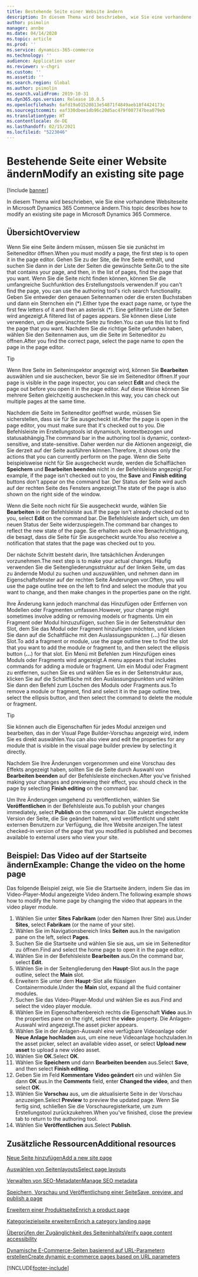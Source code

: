 ```yaml
---
title: Bestehende Seite einer Website ändern
description: In diesem Thema wird beschrieben, wie Sie eine vorhandene Websiteseite in Microsoft Dynamics 365 Commerce ändern.
author: psimolin
manager: annbe
ms.date: 04/14/2020
ms.topic: article
ms.prod: ''
ms.service: dynamics-365-commerce
ms.technology: ''
audience: Application user
ms.reviewer: v-chgri
ms.custom: ''
ms.assetid: ''
ms.search.region: Global
ms.author: psimolin
ms.search.validFrom: 2019-10-31
ms.dyn365.ops.version: Release 10.0.5
ms.openlocfilehash: 6afd19a01520813e54871f4849aeb18f4424173c
ms.sourcegitcommit: eaf330dbee1db96c20d5ac479f007747bea079eb
ms.translationtype: HT
ms.contentlocale: de-DE
ms.lasthandoff: 02/15/2021
ms.locfileid: "5223046"
---
```

# <a name="modify-an-existing-site-page"></a><span data-ttu-id="c5d4e-103">Bestehende Seite einer Website ändern</span><span class="sxs-lookup"><span data-stu-id="c5d4e-103">Modify an existing site page</span></span>


[!include [banner](includes/banner.md)]

<span data-ttu-id="c5d4e-104">In diesem Thema wird beschrieben, wie Sie eine vorhandene Websiteseite in Microsoft Dynamics 365 Commerce ändern.</span><span class="sxs-lookup"><span data-stu-id="c5d4e-104">This topic describes how to modify an existing site page in Microsoft Dynamics 365 Commerce.</span></span>

## <a name="overview"></a><span data-ttu-id="c5d4e-105">Übersicht</span><span class="sxs-lookup"><span data-stu-id="c5d4e-105">Overview</span></span>

<span data-ttu-id="c5d4e-106">Wenn Sie eine Seite ändern müssen, müssen Sie sie zunächst im Seiteneditor öffnen.</span><span class="sxs-lookup"><span data-stu-id="c5d4e-106">When you must modify a page, the first step is to open it in the page editor.</span></span> <span data-ttu-id="c5d4e-107">Gehen Sie zu der Site, die Ihre Seite enthält, und suchen Sie dann in der Liste der Seiten die gewünschte Seite.</span><span class="sxs-lookup"><span data-stu-id="c5d4e-107">Go to the site that contains your page, and then, in the list of pages, find the page that you want.</span></span> <span data-ttu-id="c5d4e-108">Wenn Sie die Seite nicht finden können, können Sie die umfangreiche Suchfunktion des Erstellungstools verwenden.</span><span class="sxs-lookup"><span data-stu-id="c5d4e-108">If you can't find the page, you can use the authoring tool's rich search functionality.</span></span> <span data-ttu-id="c5d4e-109">Geben Sie entweder den genauen Seitennamen oder die ersten Buchstaben und dann ein Sternchen ein (\*).</span><span class="sxs-lookup"><span data-stu-id="c5d4e-109">Either type the exact page name, or type the first few letters of it and then an asterisk (\*).</span></span> <span data-ttu-id="c5d4e-110">Eine gefilterte Liste der Seiten wird angezeigt.</span><span class="sxs-lookup"><span data-stu-id="c5d4e-110">A filtered list of pages appears.</span></span> <span data-ttu-id="c5d4e-111">Sie können diese Liste verwenden, um die gewünschte Seite zu finden.</span><span class="sxs-lookup"><span data-stu-id="c5d4e-111">You can use this list to find the page that you want.</span></span> <span data-ttu-id="c5d4e-112">Nachdem Sie die richtige Seite gefunden haben, wählen Sie den Seitennamen aus, um die Seite im Seiteneditor zu öffnen.</span><span class="sxs-lookup"><span data-stu-id="c5d4e-112">After you find the correct page, select the page name to open the page in the page editor.</span></span>

> [!TIP]
> <span data-ttu-id="c5d4e-113">Wenn Ihre Seite im Seiteninspektor angezeigt wird, können Sie **Bearbeiten** auswählen und sie auschecken, bevor Sie sie im Seiteneditor öffnen.</span><span class="sxs-lookup"><span data-stu-id="c5d4e-113">If your page is visible in the page inspector, you can select **Edit** and check the page out before you open it in the page editor.</span></span> <span data-ttu-id="c5d4e-114">Auf diese Weise können Sie mehrere Seiten gleichzeitig auschecken.</span><span class="sxs-lookup"><span data-stu-id="c5d4e-114">In this way, you can check out multiple pages at the same time.</span></span>

<span data-ttu-id="c5d4e-115">Nachdem die Seite im Seiteneditor geöffnet wurde, müssen Sie sicherstellen, dass sie für Sie ausgecheckt ist.</span><span class="sxs-lookup"><span data-stu-id="c5d4e-115">After the page is open in the page editor, you must make sure that it's checked out to you.</span></span> <span data-ttu-id="c5d4e-116">Die Befehlsleiste im Erstellungstools ist dynamisch, kontextbezogen und statusabhängig.</span><span class="sxs-lookup"><span data-stu-id="c5d4e-116">The command bar in the authoring tool is dynamic, context-sensitive, and state-sensitive.</span></span> <span data-ttu-id="c5d4e-117">Daher werden nur die Aktionen angezeigt, die Sie derzeit auf der Seite ausführen können.</span><span class="sxs-lookup"><span data-stu-id="c5d4e-117">Therefore, it shows only the actions that you can currently perform on the page.</span></span> <span data-ttu-id="c5d4e-118">Wenn die Seite beispielsweise nicht für Sie ausgecheckt wurde, werden die Schalflächen **Speichern** und **Bearbeiten beenden** nicht in der Befehlsleiste angezeigt.</span><span class="sxs-lookup"><span data-stu-id="c5d4e-118">For example, if the page isn't checked out to you, the **Save** and **Finish editing** buttons don't appear on the command bar.</span></span> <span data-ttu-id="c5d4e-119">Der Status der Seite wird auch auf der rechten Seite des Fensters angezeigt.</span><span class="sxs-lookup"><span data-stu-id="c5d4e-119">The state of the page is also shown on the right side of the window.</span></span>

<span data-ttu-id="c5d4e-120">Wenn die Seite noch nicht für Sie ausgecheckt wurde, wählen Sie **Bearbeiten** in der Befehlsleiste aus.</span><span class="sxs-lookup"><span data-stu-id="c5d4e-120">If the page isn't already checked out to you, select **Edit** on the command bar.</span></span> <span data-ttu-id="c5d4e-121">Die Befehlsleiste ändert sich, um den neuen Status der Seite widerzuspiegeln.</span><span class="sxs-lookup"><span data-stu-id="c5d4e-121">The command bar changes to reflect the new state of the page.</span></span> <span data-ttu-id="c5d4e-122">Sie erhalten auch eine Benachrichtigung, die besagt, dass die Seite für Sie ausgecheckt wurde.</span><span class="sxs-lookup"><span data-stu-id="c5d4e-122">You also receive a notification that states that the page was checked out to you.</span></span>

<span data-ttu-id="c5d4e-123">Der nächste Schritt besteht darin, Ihre tatsächlichen Änderungen vorzunehmen.</span><span class="sxs-lookup"><span data-stu-id="c5d4e-123">The next step is to make your actual changes.</span></span> <span data-ttu-id="c5d4e-124">Häufig verwenden Sie die Seitengliederungsstruktur auf der linken Seite, um das zu ändernde Modul zu suchen und auszuwählen, und nehmen dann im Eigenschaftsfenster auf der rechten Seite Änderungen vor.</span><span class="sxs-lookup"><span data-stu-id="c5d4e-124">Often, you will use the page outline tree on the left to find and select the module that you want to change, and then make changes in the properties pane on the right.</span></span> 

<span data-ttu-id="c5d4e-125">Ihre Änderung kann jedoch manchmal das Hinzufügen oder Entfernen von Modellen oder Fragmenten umfassen.</span><span class="sxs-lookup"><span data-stu-id="c5d4e-125">However, your change might sometimes involve adding or removing models or fragments.</span></span> <span data-ttu-id="c5d4e-126">Um ein Fragment oder Modul hinzuzufügen, suchen Sie in der Seitenstruktur den Slot, dem Sie das Modul oder Fragment hinzufügen möchten, und klicken Sie dann auf die Schaltfläche mit den Auslassungspunkten (**...**) für diesen Slot.</span><span class="sxs-lookup"><span data-stu-id="c5d4e-126">To add a fragment or module, use the page outline tree to find the slot that you want to add the module or fragment to, and then select the ellipsis button (**...**) for that slot.</span></span> <span data-ttu-id="c5d4e-127">Ein Menü mit Befehlen zum Hinzufügen eines Moduls oder Fragments wird angezeigt.</span><span class="sxs-lookup"><span data-stu-id="c5d4e-127">A menu appears that includes commands for adding a module or fragment.</span></span> <span data-ttu-id="c5d4e-128">Um ein Modul oder Fragment zu entfernen, suchen Sie es und wählen Sie es in der Seitenstruktur aus, klicken Sie auf die Schaltfläche mit den Auslassungspunkten und wählen Sie dann den Befehl zum Löschen des Moduls oder Fragments aus.</span><span class="sxs-lookup"><span data-stu-id="c5d4e-128">To remove a module or fragment, find and select it in the page outline tree, select the ellipsis button, and then select the command to delete the module or fragment.</span></span>

> [!TIP]
> <span data-ttu-id="c5d4e-129">Sie können auch die Eigenschaften für jedes Modul anzeigen und bearbeiten, das in der Visual Page Builder-Vorschau angezeigt wird, indem Sie es direkt auswählen.</span><span class="sxs-lookup"><span data-stu-id="c5d4e-129">You can also view and edit the properties for any module that is visible in the visual page builder preview by selecting it directly.</span></span>

<span data-ttu-id="c5d4e-130">Nachdem Sie Ihre Änderungen vorgenommen und eine Vorschau des Effekts angezeigt haben, sollten Sie die Seite durch Auswahl von **Bearbeiten beenden** auf der Befehlsleiste einchecken.</span><span class="sxs-lookup"><span data-stu-id="c5d4e-130">After you've finished making your changes and previewing their effect, you should check in the page by selecting **Finish editing** on the command bar.</span></span> 

<span data-ttu-id="c5d4e-131">Um Ihre Änderungen umgehend zu veröffentlichen, wählen Sie **Veröffentlichen** in der Befehlsleiste aus.</span><span class="sxs-lookup"><span data-stu-id="c5d4e-131">To publish your changes immediately, select **Publish** on the command bar.</span></span> <span data-ttu-id="c5d4e-132">Die zuletzt eingecheckte Version der Seite, die Sie geändert haben, wird veröffentlicht und steht externen Benutzern zur Verfügung, die Ihre Website anzeigen.</span><span class="sxs-lookup"><span data-stu-id="c5d4e-132">The latest checked-in version of the page that you modified is published and becomes available to external users who view your site.</span></span> 

## <a name="example-change-the-video-on-the-home-page"></a><span data-ttu-id="c5d4e-133">Beispiel: Das Video auf der Startseite ändern</span><span class="sxs-lookup"><span data-stu-id="c5d4e-133">Example: Change the video on the home page</span></span>

<span data-ttu-id="c5d4e-134">Das folgende Beispiel zeigt, wie Sie die Startseite ändern, indem Sie das im Video-Player-Modul angezeigte Video ändern.</span><span class="sxs-lookup"><span data-stu-id="c5d4e-134">The following example shows how to modify the home page by changing the video that appears in the video player module.</span></span>

1. <span data-ttu-id="c5d4e-135">Wählen Sie unter **Sites** **Fabrikam** (oder den Namen Ihrer Site) aus.</span><span class="sxs-lookup"><span data-stu-id="c5d4e-135">Under **Sites**, select **Fabrikam** (or the name of your site).</span></span>
1. <span data-ttu-id="c5d4e-136">Wählen Sie im Navigationsbereich links **Seiten** aus.</span><span class="sxs-lookup"><span data-stu-id="c5d4e-136">In the navigation pane on the left, select **Pages**.</span></span>
1. <span data-ttu-id="c5d4e-137">Suchen Sie die Startseite und wählen Sie sie aus, um sie im Seiteneditor zu öffnen.</span><span class="sxs-lookup"><span data-stu-id="c5d4e-137">Find and select the home page to open it in the page editor.</span></span>
1. <span data-ttu-id="c5d4e-138">Wählen Sie in der Befehlsleiste **Bearbeiten** aus.</span><span class="sxs-lookup"><span data-stu-id="c5d4e-138">On the command bar, select **Edit**.</span></span>
1. <span data-ttu-id="c5d4e-139">Wählen Sie in der Seitengliederung den **Haupt**-Slot aus.</span><span class="sxs-lookup"><span data-stu-id="c5d4e-139">In the page outline, select the **Main** slot.</span></span>
1. <span data-ttu-id="c5d4e-140">Erweitern Sie unter dem **Haupt**-Slot alle flüssigen Containermodule.</span><span class="sxs-lookup"><span data-stu-id="c5d4e-140">Under the **Main** slot, expand all the fluid container modules.</span></span>
1. <span data-ttu-id="c5d4e-141">Suchen Sie das Video-Player-Modul und wählen Sie es aus.</span><span class="sxs-lookup"><span data-stu-id="c5d4e-141">Find and select the video player module.</span></span>
1. <span data-ttu-id="c5d4e-142">Wählen Sie im Eigenschaftenbereich rechts die Eigenschaft **Video** aus.</span><span class="sxs-lookup"><span data-stu-id="c5d4e-142">In the properties pane on the right, select the **video** property.</span></span> <span data-ttu-id="c5d4e-143">Die Anlagen-Auswahl wird angezeigt.</span><span class="sxs-lookup"><span data-stu-id="c5d4e-143">The asset picker appears.</span></span>
1. <span data-ttu-id="c5d4e-144">Wählen Sie in der Anlagen-Auswahl eine verfügbare Videoanlage oder **Neue Anlage hochladen** aus, um eine neue Videoanlage hochzuladen.</span><span class="sxs-lookup"><span data-stu-id="c5d4e-144">In the asset picker, select an available video asset, or select **Upload new asset** to upload a new video asset.</span></span>
1. <span data-ttu-id="c5d4e-145">Wählen Sie **OK**.</span><span class="sxs-lookup"><span data-stu-id="c5d4e-145">Select **OK**.</span></span>
1. <span data-ttu-id="c5d4e-146">Wählen Sie **Speichern** und dann **Bearbeiten beenden** aus.</span><span class="sxs-lookup"><span data-stu-id="c5d4e-146">Select **Save**, and then select **Finish editing**.</span></span>
1. <span data-ttu-id="c5d4e-147">Geben Sie im Feld **Kommentare** **Video geändert** ein und wählen Sie dann **OK** aus.</span><span class="sxs-lookup"><span data-stu-id="c5d4e-147">In the **Comments** field, enter **Changed the video**, and then select **OK**.</span></span>
1. <span data-ttu-id="c5d4e-148">Wählen Sie **Vorschau** aus, um die aktualisierte Seite in der Vorschau anzuzeigen.</span><span class="sxs-lookup"><span data-stu-id="c5d4e-148">Select **Preview** to preview the updated page.</span></span> <span data-ttu-id="c5d4e-149">Wenn Sie fertig sind, schließen Sie die Vorschauregisterkarte, um zum Erstellungstool zurückzukehren.</span><span class="sxs-lookup"><span data-stu-id="c5d4e-149">When you've finished, close the preview tab to return to the authoring tool.</span></span>
1. <span data-ttu-id="c5d4e-150">Wählen Sie **Veröffentlichen** aus.</span><span class="sxs-lookup"><span data-stu-id="c5d4e-150">Select **Publish**.</span></span>

## <a name="additional-resources"></a><span data-ttu-id="c5d4e-151">Zusätzliche Ressourcen</span><span class="sxs-lookup"><span data-stu-id="c5d4e-151">Additional resources</span></span>

[<span data-ttu-id="c5d4e-152">Neue Seite hinzufügen</span><span class="sxs-lookup"><span data-stu-id="c5d4e-152">Add a new site page</span></span>](add-new-page.md)

[<span data-ttu-id="c5d4e-153">Auswählen von Seitenlayouts</span><span class="sxs-lookup"><span data-stu-id="c5d4e-153">Select page layouts</span></span>](select-page-layouts.md)

[<span data-ttu-id="c5d4e-154">Verwalten von SEO-Metadaten</span><span class="sxs-lookup"><span data-stu-id="c5d4e-154">Manage SEO metadata</span></span>](manage-seo-metadata.md)

[<span data-ttu-id="c5d4e-155">Speichern, Vorschau und Veröffentlichung einer Seite</span><span class="sxs-lookup"><span data-stu-id="c5d4e-155">Save, preview, and publish a page</span></span>](save-preview-publish-page.md)

[<span data-ttu-id="c5d4e-156">Erweitern einer Produktseite</span><span class="sxs-lookup"><span data-stu-id="c5d4e-156">Enrich a product page</span></span>](enrich-product-page.md)

[<span data-ttu-id="c5d4e-157">Kategoriezielseite erweitern</span><span class="sxs-lookup"><span data-stu-id="c5d4e-157">Enrich a category landing page</span></span>](enrich-category-page.md)

[<span data-ttu-id="c5d4e-158">Überprüfen der Zugänglichkeit des Seiteninhalts</span><span class="sxs-lookup"><span data-stu-id="c5d4e-158">Verify page content accessibility</span></span>](verify-accessibility.md)

[<span data-ttu-id="c5d4e-159">Dynamische E-Commerce-Seiten basierend auf URL-Parametern erstellen</span><span class="sxs-lookup"><span data-stu-id="c5d4e-159">Create dynamic e-commerce pages based on URL parameters</span></span>](create-dynamic-pages.md)


[!INCLUDE[footer-include](../includes/footer-banner.md)]